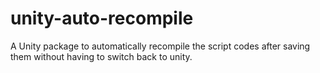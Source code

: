 # unity-auto-recompile
A Unity package to automatically recompile the script codes after saving them without having to switch back to unity.
